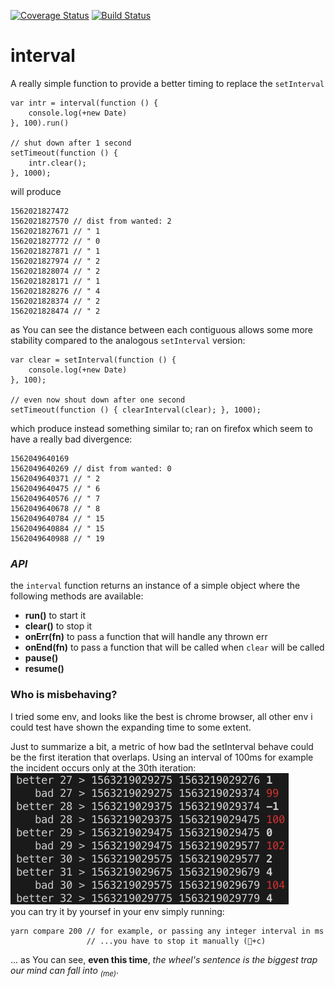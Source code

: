 [![Coverage Status](https://coveralls.io/repos/github/fedeghe/interval/badge.svg?branch=master)](https://coveralls.io/github/fedeghe/interval?branch=master)
[![Build Status](https://travis-ci.org/fedeghe/interval.svg?branch=master)](https://travis-ci.org/fedeghe/interval)
# interval

A really simple function to provide a better timing to replace the `setInterval`

```
var intr = interval(function () {
    console.log(+new Date)
}, 100).run()

// shut down after 1 second
setTimeout(function () {
    intr.clear();
}, 1000);
```

will produce

```
1562021827472
1562021827570 // dist from wanted: 2
1562021827671 // " 1
1562021827772 // " 0
1562021827871 // " 1 
1562021827974 // " 2
1562021828074 // " 2
1562021828171 // " 1
1562021828276 // " 4
1562021828374 // " 2
1562021828474 // " 2
```
as You can see the distance between each contiguous allows some more stability compared to the analogous `setInterval` version:

```
var clear = setInterval(function () {
    console.log(+new Date)
}, 100);

// even now shout down after one second
setTimeout(function () { clearInterval(clear); }, 1000);
```
which produce instead something similar to; ran on firefox which seem to have a really bad divergence:
```
1562049640169
1562049640269 // dist from wanted: 0
1562049640371 // " 2
1562049640475 // " 6
1562049640576 // " 7
1562049640678 // " 8
1562049640784 // " 15
1562049640884 // " 15
1562049640988 // " 19
```
### _API_
the `interval` function returns an instance of a simple object where the following methods are available:
- **run()** to start it
- **clear()** to stop it
- **onErr(fn)** to pass a function that will handle any thrown err
- **onEnd(fn)** to pass a function that will be called when `clear` will be called  
- **pause()**
- **resume()**

### Who is misbehaving?  
I tried some env, and looks like the best is chrome browser, all other env i could test have shown the expanding time to some extent.  

Just to summarize a bit, a metric of how bad the setInterval behave could be the first iteration that overlaps. 
Using an interval of 100ms for example the incident occurs only at the 30th iteration:
![malta logo](https://raw.githubusercontent.com/fedeghe/interval/master/compare/100.png)  
you can try it by yoursef in your env simply running:  
```
yarn compare 200 // for example, or passing any integer interval in ms
                 // ...you have to stop it manually (+c)
```

... as You can see, **even this time**, _the wheel's sentence is the biggest trap our mind can fall into <sub>(me)</sub>_.





